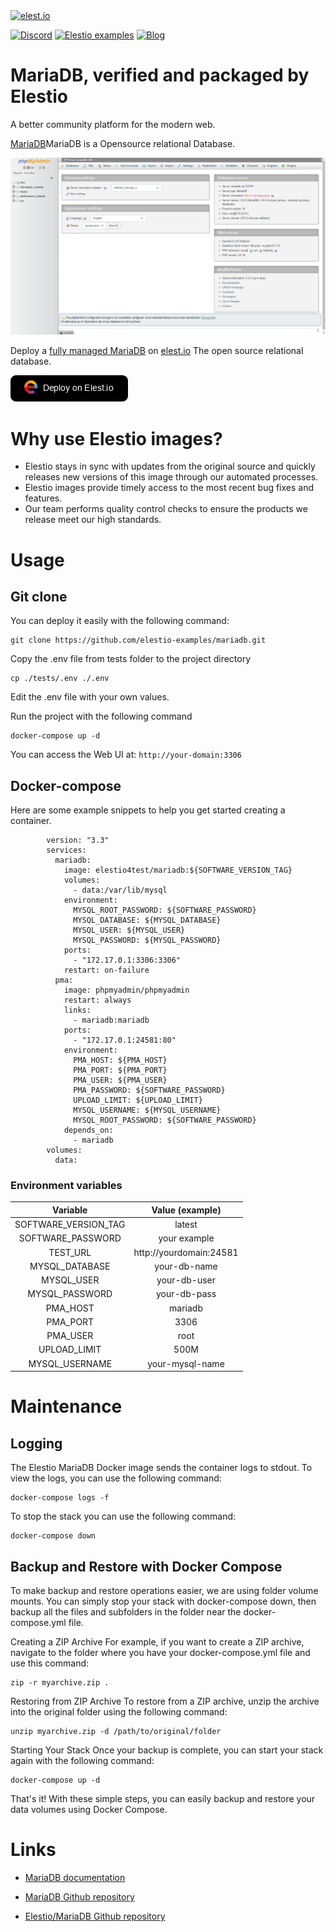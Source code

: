 <a href="https://elest.io">
  <img src="https://elest.io/images/elestio.svg" alt="elest.io" width="150" height="75">
</a>

[![Discord](https://img.shields.io/static/v1.svg?logo=discord&color=f78A38&labelColor=083468&logoColor=ffffff&style=for-the-badge&label=Discord&message=community)](https://discord.gg/4T4JGaMYrD "Get instant assistance and engage in live discussions with both the community and team through our chat feature.")
[![Elestio examples](https://img.shields.io/static/v1.svg?logo=github&color=f78A38&labelColor=083468&logoColor=ffffff&style=for-the-badge&label=github&message=open%20source)](https://github.com/elestio-examples "Access the source code for all our repositories by viewing them.")
[![Blog](https://img.shields.io/static/v1.svg?color=f78A38&labelColor=083468&logoColor=ffffff&style=for-the-badge&label=elest.io&message=Blog)](https://blog.elest.io "Latest news about elestio, open source software, and DevOps techniques.")

# MariaDB, verified and packaged by Elestio

A better community platform for the modern web.

[MariaDB](https://mariadb.org/)MariaDB is a Opensource relational Database.

<img src="https://github.com/elestio-examples/mariadb/raw/master/screenshot.png" alt="mariadb" width="800">

Deploy a <a target="_blank" href="https://elest.io/open-source/mariadb">fully managed MariaDB</a> on <a target="_blank" href="https://elest.io/">elest.io</a> The open source relational database.

[![deploy](https://github.com/elestio-examples/mariadb/raw/master/deploy-on-elestio.png)](https://dash.elest.io/deploy?source=cicd&social=dockerCompose&url=https://github.com/elestio-examples/mariadb)

# Why use Elestio images?

- Elestio stays in sync with updates from the original source and quickly releases new versions of this image through our automated processes.
- Elestio images provide timely access to the most recent bug fixes and features.
- Our team performs quality control checks to ensure the products we release meet our high standards.

# Usage

## Git clone

You can deploy it easily with the following command:

    git clone https://github.com/elestio-examples/mariadb.git

Copy the .env file from tests folder to the project directory

    cp ./tests/.env ./.env

Edit the .env file with your own values.

Run the project with the following command

    docker-compose up -d

You can access the Web UI at: `http://your-domain:3306`

## Docker-compose

Here are some example snippets to help you get started creating a container.

            version: "3.3"
            services:
              mariadb:
                image: elestio4test/mariadb:${SOFTWARE_VERSION_TAG}
                volumes:
                  - data:/var/lib/mysql
                environment:
                  MYSQL_ROOT_PASSWORD: ${SOFTWARE_PASSWORD}
                  MYSQL_DATABASE: ${MYSQL_DATABASE}
                  MYSQL_USER: ${MYSQL_USER}
                  MYSQL_PASSWORD: ${MYSQL_PASSWORD}
                ports:
                  - "172.17.0.1:3306:3306"
                restart: on-failure
              pma:
                image: phpmyadmin/phpmyadmin
                restart: always
                links:
                  - mariadb:mariadb
                ports:
                  - "172.17.0.1:24581:80"
                environment:
                  PMA_HOST: ${PMA_HOST}
                  PMA_PORT: ${PMA_PORT}
                  PMA_USER: ${PMA_USER}
                  PMA_PASSWORD: ${SOFTWARE_PASSWORD}
                  UPLOAD_LIMIT: ${UPLOAD_LIMIT}
                  MYSQL_USERNAME: ${MYSQL_USERNAME}
                  MYSQL_ROOT_PASSWORD: ${SOFTWARE_PASSWORD}
                depends_on:
                  - mariadb
            volumes:
              data:

### Environment variables

|       Variable       |     Value (example)     |
| :------------------: | :---------------------: |
| SOFTWARE_VERSION_TAG |         latest          |
|  SOFTWARE_PASSWORD   |      your example       |
|       TEST_URL       | http://yourdomain:24581 |
|    MYSQL_DATABASE    |      your-db-name       |
|      MYSQL_USER      |      your-db-user       |
|    MYSQL_PASSWORD    |      your-db-pass       |
|       PMA_HOST       |         mariadb         |
|       PMA_PORT       |          3306           |
|       PMA_USER       |          root           |
|     UPLOAD_LIMIT     |          500M           |
|    MYSQL_USERNAME    |     your-mysql-name     |

# Maintenance

## Logging

The Elestio MariaDB Docker image sends the container logs to stdout. To view the logs, you can use the following command:

    docker-compose logs -f

To stop the stack you can use the following command:

    docker-compose down

## Backup and Restore with Docker Compose

To make backup and restore operations easier, we are using folder volume mounts. You can simply stop your stack with docker-compose down, then backup all the files and subfolders in the folder near the docker-compose.yml file.

Creating a ZIP Archive
For example, if you want to create a ZIP archive, navigate to the folder where you have your docker-compose.yml file and use this command:

    zip -r myarchive.zip .

Restoring from ZIP Archive
To restore from a ZIP archive, unzip the archive into the original folder using the following command:

    unzip myarchive.zip -d /path/to/original/folder

Starting Your Stack
Once your backup is complete, you can start your stack again with the following command:

    docker-compose up -d

That's it! With these simple steps, you can easily backup and restore your data volumes using Docker Compose.

# Links

- <a target="_blank" href="https://mariadb.com/kb/en/documentation/">MariaDB documentation</a>

- <a target="_blank" href="https://github.com/MariaDB/mariadb-docker">MariaDB Github repository</a>

- <a target="_blank" href="https://github.com/elestio-examples/mariadb">Elestio/MariaDB Github repository</a>
